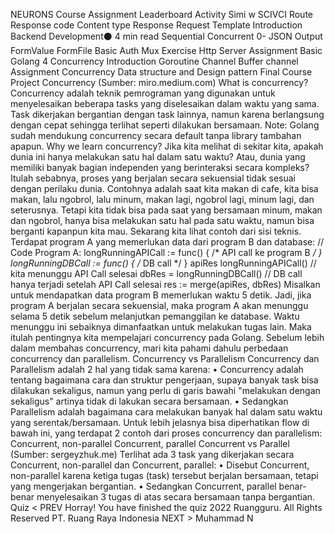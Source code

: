 
NEURONS
Course Assignment Leaderboard Activity
Simi w SCIVCI
Route
Response code
Content type
Response
Request
Template
Introduction
Backend Development⚫ 4 min read
Sequential
Concurrent
0-
JSON Output
FormValue
FormFile
Basic Auth
Mux
Exercise Http Server
Assignment Basic Golang 4
Concurrency
Introduction
Goroutine
Channel
Buffer channel
Assignment Concurrency
Data structure and Design pattern
Final Course Project
Concurrency (Sumber: miro.medium.com)
What is concurrency?
Concurrency adalah teknik pemrograman yang digunakan untuk menyelesaikan beberapa tasks yang diselesaikan dalam waktu yang sama. Task dikerjakan bergantian dengan task lainnya, namun karena berlangsung dengan cepat sehingga terlihat seperti dilakukan bersamaan.
Note: Golang sudah mendukung concurrency secara default tanpa library tambahan apapun.
Why we learn concurrency?
Jika kita melihat di sekitar kita, apakah dunia ini hanya melakukan satu hal dalam satu waktu? Atau, dunia yang memiliki banyak bagian independen yang berinteraksi secara kompleks? Itulah sebabnya, proses yang berjalan secara sekuensial tidak sesuai dengan perilaku dunia.
Contohnya adalah saat kita makan di cafe, kita bisa makan, lalu ngobrol, lalu minum, makan lagi, ngobrol lagi, minum lagi, dan seterusnya. Tetapi kita tidak bisa pada saat yang bersamaan minum, makan dan ngobrol, hanya bisa melakukan satu hal pada satu waktu, namun bisa berganti kapanpun kita mau. Sekarang kita lihat contoh dari sisi teknis. Terdapat program A yang memerlukan data dari program B dan database:
// Code Program A:
longRunningAPICall := func() { /* API call ke program B */ }
longRunningDBCall := func() { /* DB call */ }
apiRes longRunningAPICall() // kita menunggu API Call selesai
dbRes = longRunningDBCall() // DB call hanya terjadi setelah API Call selesai
res := merge(apiRes, dbRes)
Misalkan untuk mendapatkan data program B memerlukan waktu 5 detik. Jadi, jika program A berjalan secara sekuensial, maka program A akan menunggu selama 5 detik sebelum melanjutkan pemanggilan ke database. Waktu menunggu ini sebaiknya dimanfaatkan untuk melakukan tugas lain. Maka itulah pentingnya kita mempelajari concurrency pada Golang.
Sebelum lebih dalam membahas concurrency, mari kita pahami dahulu perbedaan concurrency dan parallelism.
Concurrency vs Parallelism
Concurrency dan Parallelism adalah 2 hal yang tidak sama karena:
• Concurrency adalah tentang bagaimana cara dan struktur pengerjaan, supaya banyak task bisa
dilakukan sekaligus, namun yang perlu di garis bawahi "melakukan dengan sekaligus" artinya tidak di lakukan secara bersamaan.
• Sedangkan Parallelism adalah bagaimana cara melakukan banyak hal dalam satu waktu yang
serentak/bersamaan.
Untuk lebih jelasnya bisa diperhatikan flow di bawah ini, yang terdapat 2 contoh dari proses concurrency dan parallelism:
Concurrent, non-parallel
Concurrent, parallel
Concurrent vs Parallel (Sumber: sergeyzhuk.me)
Terlihat ada 3 task yang dikerjakan secara Concurrent, non-parallel dan Concurrent, parallel:
• Disebut Concurrent, non-parallel karena ketiga tugas (task) tersebut berjalan bersamaan, tetapi yang mengerjakan bergantian.
• Sedangkan Concurrent, parallel benar-benar menyelesaikan 3 tugas di atas secara bersamaan tanpa bergantian.
Quiz
< PREV
Horray! You have finished the quiz
2022 Ruangguru. All Rights Reserved PT. Ruang Raya Indonesia
NEXT >
Muhammad N